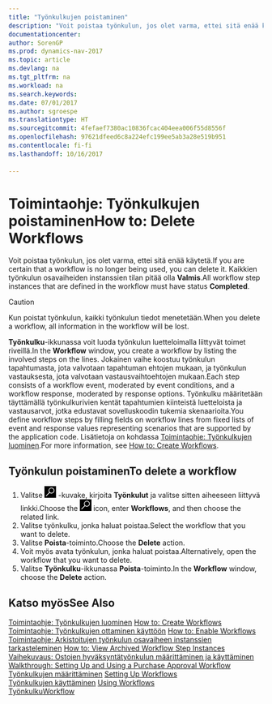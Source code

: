 ```yaml
---
title: "Työnkulkujen poistaminen"
description: "Voit poistaa työnkulun, jos olet varma, ettei sitä enää käytetä. Kaikkien työnkulun osavaiheiden instanssien tilan on oltava **Valmis**."
documentationcenter: 
author: SorenGP
ms.prod: dynamics-nav-2017
ms.topic: article
ms.devlang: na
ms.tgt_pltfrm: na
ms.workload: na
ms.search.keywords: 
ms.date: 07/01/2017
ms.author: sgroespe
ms.translationtype: HT
ms.sourcegitcommit: 4fefaef7380ac10836fcac404eea006f55d8556f
ms.openlocfilehash: 97621dfeed6c8a224efc199ee5ab3a28e519b951
ms.contentlocale: fi-fi
ms.lasthandoff: 10/16/2017

---
```

# <a name="how-to-delete-workflows"></a><span data-ttu-id="f180c-104">Toimintaohje: Työnkulkujen poistaminen</span><span class="sxs-lookup"><span data-stu-id="f180c-104">How to: Delete Workflows</span></span>
<span data-ttu-id="f180c-105">Voit poistaa työnkulun, jos olet varma, ettei sitä enää käytetä.</span><span class="sxs-lookup"><span data-stu-id="f180c-105">If you are certain that a workflow is no longer being used, you can delete it.</span></span> <span data-ttu-id="f180c-106">Kaikkien työnkulun osavaiheiden instanssien tilan pitää olla **Valmis**.</span><span class="sxs-lookup"><span data-stu-id="f180c-106">All workflow step instances that are defined in the workflow must have status **Completed**.</span></span>  

> [!CAUTION]  
>  <span data-ttu-id="f180c-107">Kun poistat työnkulun, kaikki työnkulun tiedot menetetään.</span><span class="sxs-lookup"><span data-stu-id="f180c-107">When you delete a workflow, all information in the workflow will be lost.</span></span>  

 <span data-ttu-id="f180c-108">**Työnkulku**-ikkunassa voit luoda työnkulun luetteloimalla liittyvät toimet riveillä.</span><span class="sxs-lookup"><span data-stu-id="f180c-108">In the **Workflow** window, you create a workflow by listing the involved steps on the lines.</span></span> <span data-ttu-id="f180c-109">Jokainen vaihe koostuu työnkulun tapahtumasta, jota valvotaan tapahtuman ehtojen mukaan, ja työnkulun vastauksesta, jota valvotaan vastausvaihtoehtojen mukaan.</span><span class="sxs-lookup"><span data-stu-id="f180c-109">Each step consists of a workflow event, moderated by event conditions, and a workflow response, moderated by response options.</span></span> <span data-ttu-id="f180c-110">Työnkulku määritetään täyttämällä työnkulkurivien kentät tapahtumien kiinteistä luetteloista ja vastausarvot, jotka edustavat sovelluskoodin tukemia skenaarioita.</span><span class="sxs-lookup"><span data-stu-id="f180c-110">You define workflow steps by filling fields on workflow lines from fixed lists of event and response values representing scenarios that are supported by the application code.</span></span> <span data-ttu-id="f180c-111">Lisätietoja on kohdassa [Toimintaohje: Työnkulkujen luominen](across-how-to-create-workflows.md).</span><span class="sxs-lookup"><span data-stu-id="f180c-111">For more information, see [How to: Create Workflows](across-how-to-create-workflows.md).</span></span>  

## <a name="to-delete-a-workflow"></a><span data-ttu-id="f180c-112">Työnkulun poistaminen</span><span class="sxs-lookup"><span data-stu-id="f180c-112">To delete a workflow</span></span>  
1.  <span data-ttu-id="f180c-113">Valitse ![Etsi sivu tai raportti](media/ui-search/search_small.png "Etsi sivu tai raportti -kuvake") -kuvake, kirjoita **Työnkulut** ja valitse sitten aiheeseen liittyvä linkki.</span><span class="sxs-lookup"><span data-stu-id="f180c-113">Choose the ![Search for Page or Report](media/ui-search/search_small.png "Search for Page or Report icon") icon, enter **Workflows**, and then choose the related link.</span></span>  
2.  <span data-ttu-id="f180c-114">Valitse työnkulku, jonka haluat poistaa.</span><span class="sxs-lookup"><span data-stu-id="f180c-114">Select the workflow that you want to delete.</span></span>  
3.  <span data-ttu-id="f180c-115">Valitse **Poista**-toiminto.</span><span class="sxs-lookup"><span data-stu-id="f180c-115">Choose the **Delete** action.</span></span>  
4.  <span data-ttu-id="f180c-116">Voit myös avata työnkulun, jonka haluat poistaa.</span><span class="sxs-lookup"><span data-stu-id="f180c-116">Alternatively, open the workflow that you want to delete.</span></span>  
5.  <span data-ttu-id="f180c-117">Valitse **Työnkulku**-ikkunassa **Poista**-toiminto.</span><span class="sxs-lookup"><span data-stu-id="f180c-117">In the **Workflow** window, choose the **Delete** action.</span></span>  

## <a name="see-also"></a><span data-ttu-id="f180c-118">Katso myös</span><span class="sxs-lookup"><span data-stu-id="f180c-118">See Also</span></span>  
 <span data-ttu-id="f180c-119">[Toimintaohje: Työnkulkujen luominen](across-how-to-create-workflows.md) </span><span class="sxs-lookup"><span data-stu-id="f180c-119">[How to: Create Workflows](across-how-to-create-workflows.md) </span></span>  
 <span data-ttu-id="f180c-120">[Toimintaohje: Työnkulkujen ottaminen käyttöön](across-how-to-enable-workflows.md) </span><span class="sxs-lookup"><span data-stu-id="f180c-120">[How to: Enable Workflows](across-how-to-enable-workflows.md) </span></span>  
 <span data-ttu-id="f180c-121">[Toimintaohje: Arkistoitujen työnkulun osavaiheen instanssien tarkasteleminen](across-how-to-view-archived-workflow-step-instances.md) </span><span class="sxs-lookup"><span data-stu-id="f180c-121">[How to: View Archived Workflow Step Instances](across-how-to-view-archived-workflow-step-instances.md) </span></span>  
 <span data-ttu-id="f180c-122">[Vaihekuvaus: Ostojen hyväksyntätyönkulun määrittäminen ja käyttäminen](walkthrough-setting-up-and-using-a-purchase-approval-workflow.md) </span><span class="sxs-lookup"><span data-stu-id="f180c-122">[Walkthrough: Setting Up and Using a Purchase Approval Workflow](walkthrough-setting-up-and-using-a-purchase-approval-workflow.md) </span></span>  
 <span data-ttu-id="f180c-123">[Työnkulkujen määrittäminen](across-set-up-workflows.md) </span><span class="sxs-lookup"><span data-stu-id="f180c-123">[Setting Up Workflows](across-set-up-workflows.md) </span></span>  
 <span data-ttu-id="f180c-124">[Työnkulkujen käyttäminen](across-use-workflows.md) </span><span class="sxs-lookup"><span data-stu-id="f180c-124">[Using Workflows](across-use-workflows.md) </span></span>  
 [<span data-ttu-id="f180c-125">Työnkulku</span><span class="sxs-lookup"><span data-stu-id="f180c-125">Workflow</span></span>](across-workflow.md)   

